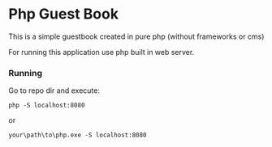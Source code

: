 # Php Guest Book
This is a simple guestbook created in pure php (without frameworks or cms)

For running this application use php built in web server. 

### Running
Go to repo dir and execute:

`php -S localhost:8080`

or

`your\path\to\php.exe -S localhost:8080`
